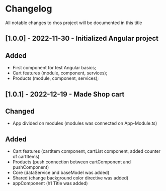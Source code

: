 # Changelog

All notable changes to rhos project will be documented in this title

## [1.0.0] - 2022-11-30 - Initialized Angular project

## Added

- First component for test Angular basics;
- Cart features (module, component, services);
- Products (module, component, services);

## [1.0.1] - 2022-12-19 - Made Shop cart

## Changed 

- App divided on modules (modules was connected on App-Module.ts)

## Added

- Cart features (cartItem component, cartList component, added counter of cartItems)
- Products (push connection between cartComponent and pushComponent)
- Core (dataService and baseModel was added)
- Shared (change background color directive was added)
- appComponent (h1 Title was added)
